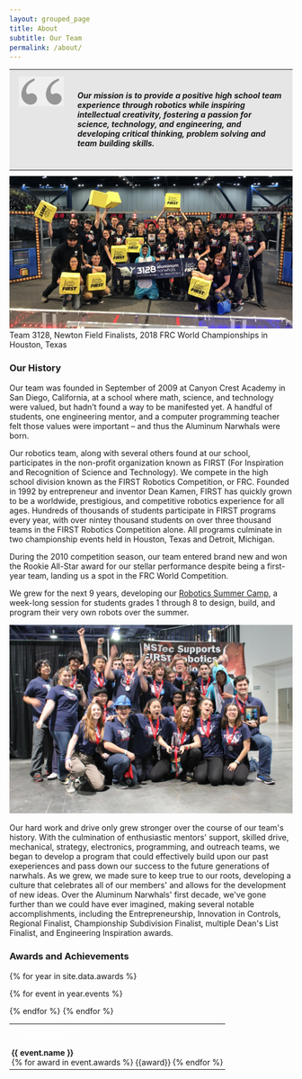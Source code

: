 ```yaml
---
layout: grouped_page
title: About
subtitle: Our Team
permalink: /about/
---
```


<table style="margin: 0px 0px 10px 0px; background: #e6e6e6" width="100%">
  <tr width="100%">
    <td style="vertical-align: top; width: 80px;">
      <img src="/assets/graphics/quote.png" style="margin-right: 10px; margin-left:10px; margin-top:10px; margin-bottom:35px; opacity: .35" />
    </td>
    <td style="vertical-align: top;">
      <h4 style="margin-right: 10px; margin-left:20px; margin-top:35px; margin-bottom:35px">
        <i>
            Our mission is to provide a positive high school team experience through robotics while inspiring intellectual creativity, fostering a passion for science, technology, and engineering, and developing critical thinking, problem solving and team building skills.
        </i>
      </h4>
    </td>
  </tr>
</table>

<img src="/assets/page_photos/about/newton2018.jpg" class="centerimage">
Team 3128, Newton Field Finalists, 2018 FRC World Championships in Houston, Texas

### Our History
Our team was founded in September of 2009 at Canyon Crest Academy in San Diego, California, at a school where math, science, and technology were valued, but hadn’t found a way to be manifested yet. A handful of students, one engineering mentor, and a computer programming teacher felt those values were important – and thus the Aluminum Narwhals were born.

Our robotics team, along with several others found at our school, participates in the non-profit organization known as FIRST (For Inspiration and Recognition of Science and Technology). We compete in the high school division known as the FIRST Robotics Competition, or FRC. Founded in 1992 by entrepreneur and inventor Dean Kamen, FIRST has quickly grown to be a worldwide, prestigious, and competitive robotics experience for all ages. Hundreds of thousands of students participate in FIRST programs every year, with over nintey thousand students on over three thousand teams in the FIRST Robotics Competition alone. All programs culminate in two championship events held in Houston, Texas and Detroit, Michigan.

During the 2010 competition season, our team entered brand new and won the Rookie All-Star award for our stellar performance despite being a first-year team, landing us a spot in the FRC World Competition.

We grew for the next 9 years, developing our [Robotics Summer Camp](/camp/), a week-long session for students grades 1 through 8 to design, build, and program their very own robots over the summer.

<img src="/assets/page_photos/about/vegas2016.jpg" class="leftimage">

Our hard work and drive only grew stronger over the course of our team's history. With the culmination of enthusiastic mentors' support, skilled drive, mechanical, strategy, electronics, programming, and outreach teams, we began to develop a program that could effectively build upon our past exeperiences and pass down our success to the future generations of narwhals. As we grew, we made sure to keep true to our roots, developing a culture that celebrates all of our members' and allows for the development of new ideas. Over the Aluminum Narwhals' first decade, we've gone further than we could have ever imagined, making several notable accomplishments, including the Entrepreneurship, Innovation in Controls, Regional Finalist, Championship Subdivision Finalist, multiple Dean's List Finalist, and Engineering Inspiration awards.

### Awards and Achievements
<table style="width: 100%">
  {% for year in site.data.awards %}
  <tr>
    <td class="navy" style=" font-size: 14pt; color: white; font-family: Raleway; padding: 8px;">
      <b>{{ year.year }}</b>
    </td>
  </tr>

  {% for event in year.events %}
  <tr>
    <td style="padding: 4px">
      <b>{{ event.name }}</b>
      <br>
      {% for award in event.awards %}
      {{award}}
      {% endfor %}
    </td>
  </tr>
  {% endfor %}
  {% endfor %}
</table>
<br>